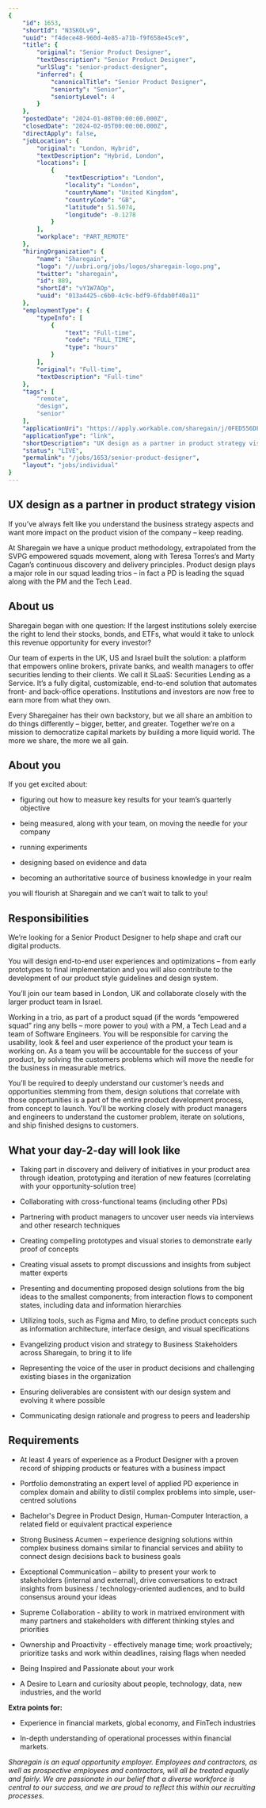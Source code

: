 ```yaml
---
{
	"id": 1653,
	"shortId": "N3SKOLv9",
	"uuid": "f4dece48-960d-4e85-a71b-f9f658e45ce9",
	"title": {
		"original": "Senior Product Designer",
		"textDescription": "Senior Product Designer",
		"urlSlug": "senior-product-designer",
		"inferred": {
			"canonicalTitle": "Senior Product Designer",
			"seniorty": "Senior",
			"seniortyLevel": 4
		}
	},
	"postedDate": "2024-01-08T00:00:00.000Z",
	"closedDate": "2024-02-05T00:00:00.000Z",
	"directApply": false,
	"jobLocation": {
		"original": "London, Hybrid",
		"textDescription": "Hybrid, London",
		"locations": [
			{
				"textDescription": "London",
				"locality": "London",
				"countryName": "United Kingdom",
				"countryCode": "GB",
				"latitude": 51.5074,
				"longitude": -0.1278
			}
		],
		"workplace": "PART_REMOTE"
	},
	"hiringOrganization": {
		"name": "Sharegain",
		"logo": "//uxbri.org/jobs/logos/sharegain-logo.png",
		"twitter": "sharegain",
		"id": 889,
		"shortId": "vY1W7AOp",
		"uuid": "013a4425-c6b0-4c9c-bdf9-6fdab0f40a11"
	},
	"employmentType": {
		"typeInfo": [
			{
				"text": "Full-time",
				"code": "FULL_TIME",
				"type": "hours"
			}
		],
		"original": "Full-time",
		"textDescription": "Full-time"
	},
	"tags": [
		"remote",
		"design",
		"senior"
	],
	"applicationUri": "https://apply.workable.com/sharegain/j/0FED556DF3/apply/",
	"applicationType": "link",
	"shortDescription": "UX design as a partner in product strategy vision If you’ve’ always felt like you understand the business strategy aspects and want more impact on the product vision of the company – keep reading. At",
	"status": "LIVE",
	"permalink": "/jobs/1653/senior-product-designer",
	"layout": "jobs/individual"
}
---
```

<h2>UX design as a partner in product strategy vision</h2><p>If you’ve always felt like you understand the business strategy aspects and want more impact on the product vision of the company – keep reading.</p><p>At Sharegain we have a unique product methodology, extrapolated from the SVPG empowered squads movement, along with Teresa Torres’s and Marty Cagan’s continuous discovery and delivery principles. Product design plays a major role in our squad leading trios – in fact a PD is leading the squad along with the PM and the Tech Lead.&nbsp;</p><h2>About us</h2><p>Sharegain began with one question: If the largest institutions solely exercise the right to lend their stocks, bonds, and ETFs, what would it take to unlock this revenue opportunity for every investor?&nbsp;&nbsp;</p><p>Our team of experts in the UK, US and Israel built the solution: a platform that empowers online brokers, private banks, and wealth managers to offer securities lending to their clients. We call it SLaaS: Securities Lending as a Service. It’s a fully digital, customizable, end-to-end solution that automates front- and back-office operations. Institutions and investors are now free to earn more from what they own.&nbsp;&nbsp;</p><p>Every Sharegainer has their own backstory, but we all share an ambition to do things differently – bigger, better, and greater. Together we’re on a mission to democratize capital markets by building a more liquid world. The more we share, the more we all gain.&nbsp;</p><h2>About you</h2><p>If you get excited about:&nbsp;</p><ul><li><p>figuring out how to measure key results for your team’s quarterly objective</p></li><li><p>being measured, along with your team, on moving the needle for your company</p></li><li><p>running experiments</p></li><li><p>designing based on evidence and data&nbsp;</p></li><li><p>becoming an authoritative source of business knowledge in your realm</p></li></ul><p>you will flourish at Sharegain and we can’t wait to talk to you!</p><h2>Responsibilities</h2><p>We’re looking for a Senior Product Designer to help shape and craft our digital products.&nbsp;</p><p>You will design end-to-end user experiences and optimizations – from early prototypes to final implementation and you will also contribute to the development of our product style guidelines and design system.</p><p>You’ll join our team based in London, UK and collaborate closely with the larger product team in Israel.&nbsp;&nbsp;</p><p>Working in a trio, as part of a product squad (if the words “empowered squad” ring any bells – more power to you) with a PM, a Tech Lead and a team of Software Engineers. You will be responsible for carving the usability, look &amp; feel and user experience of the product your team is working on. As a team you will be accountable for the success of your product, by solving the&nbsp;customers&nbsp;problems which will move the needle for the business in measurable metrics.</p><p>You’ll be required to deeply understand our customer’s needs and opportunities stemming from them, design solutions that correlate with those opportunities is a part of the entire product development process, from concept to launch. You’ll be working closely with product managers and engineers to understand the customer problem, iterate on solutions, and ship finished designs to customers.</p><h2>What your day-2-day will look like</h2><ul><li><p>Taking part in discovery and delivery of initiatives in your product area through ideation, prototyping and iteration of new features (correlating with your opportunity-solution tree)</p></li><li><p>Collaborating with cross-functional teams (including other PDs)</p></li><li><p>Partnering with product managers to uncover user needs via interviews and other research techniques</p></li><li><p>Creating compelling prototypes and visual stories to demonstrate early proof of concepts</p></li><li><p>Creating visual assets to prompt discussions and insights from subject matter experts</p></li><li><p>Presenting and documenting proposed design solutions from the big ideas to the smallest components; from interaction flows to component states, including data and information hierarchies</p></li><li><p>Utilizing tools, such as Figma and Miro, to define product concepts such as information architecture, interface design, and visual specifications</p></li><li><p>Evangelizing product vision and strategy to Business Stakeholders across Sharegain, to bring it to life</p></li><li><p>Representing the voice of the user in product decisions and challenging existing biases in the organization</p></li><li><p>Ensuring deliverables are consistent with our design system and evolving it where possible</p></li><li><p>Communicating design rationale and progress to peers and leadership</p></li></ul><h2>Requirements</h2><ul><li><p>At least 4 years of experience as a Product Designer with a proven record of shipping products or features with a business impact</p></li><li><p>Portfolio demonstrating an expert level of applied PD experience in complex domain and ability to distil complex problems into simple, user-centred solutions</p></li><li><p>Bachelor's Degree in Product Design, Human-Computer Interaction, a related field or equivalent practical experience</p></li><li><p>Strong Business Acumen – experience designing solutions within complex business domains similar to financial services and ability to connect design decisions back to business goals</p></li><li><p>Exceptional Communication – ability to present your work to stakeholders (internal and external), drive conversations to extract insights from business / technology-oriented audiences, and to build consensus around your ideas</p></li><li><p>Supreme Collaboration - ability to work in matrixed environment with many partners and stakeholders with different thinking styles and priorities</p></li><li><p>Ownership and Proactivity - effectively manage time; work proactively; prioritize tasks and work within deadlines, raising flags when needed</p></li><li><p>Being Inspired and Passionate about your work</p></li><li><p>A Desire to Learn and curiosity about people, technology, data, new industries, and the world</p></li></ul><p><strong>Extra points for:</strong></p><ul><li><p>Experience in financial markets, global economy, and FinTech industries</p></li><li><p>In-depth understanding of operational processes within financial markets.</p></li></ul><p><em>Sharegain is an equal opportunity employer.&nbsp;Employees and contractors, as well as prospective employees and contractors, will all be treated equally and fairly.&nbsp;We are passionate in our belief that a diverse workforce is central to our success, and we are proud to reflect this within our recruiting processes.&nbsp;</em></p>

